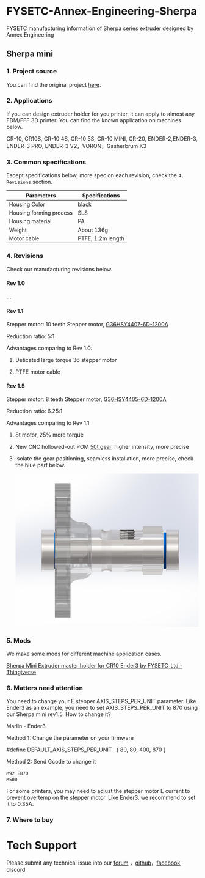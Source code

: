 # FYSETC-Annex-Engineering-Sherpa

FYSETC manufacturing information of Sherpa series extruder designed by Annex Engineering

## Sherpa mini

### 1. Project source

You can find the original project [here](https://github.com/Annex-Engineering/Sherpa_Mini-Extruder).

### 2. Applications

If you can design extruder holder for you printer, it can apply to almost any FDM/FFF 3D printer. You can find the known application on machines below.  

CR-10, CR10S, CR-10 4S, CR-10 5S, CR-10 MINI, CR-20, ENDER-2,ENDER-3, ENDER-3 PRO, ENDER-3 V2，VORON，Gasherbrum K3

### 3. Common specifications

Escept specifications below, more spec on each revision, check the `4. Revisions` section.

| Parameters              | Specifications    |
| ----------------------- | ----------------- |
| Housing Color           | black             |
| Housing forming process | SLS               |
| Housing material        | PA                |
| Weight                  | About 136g        |
| Motor cable             | PTFE, 1.2m length |

### 4. Revisions

Check our manufacturing revisions below.

#### Rev 1.0

...

#### Rev 1.1

Stepper motor: 10 teeth Stepper motor, [G36HSY4407-6D-1200A](https://github.com/FYSETC/FYSETC-MOTORS/tree/main/G36HSY4407-6D-1200A)

Reduction ratio: 5:1

Advantages comparing to Rev 1.0:

1. Deticated large torque 36 stepper motor

2. PTFE motor cable

#### Rev 1.5

Stepper motor: 8 teeth Stepper motor, [G36HSY4405-6D-1200A](https://github.com/FYSETC/FYSETC-MOTORS/tree/main/G36HSY4405-6D-1200A)

Reduction ratio: 6.25:1

Advantages comparing to Rev 1.1:

1. 8t motor, 25% more torque

2. New CNC hollowed-out POM [50t gear](https://github.com/Annex-Engineering/Sherpa_Mini-Extruder/blob/master/STLs/FDM_STLs/optional_parts/printable_sherpa_mini_gear_50t_sl_x1_rev1.stl), higher intensity, more precise

3. Isolate the gear positioning, seamless installation, more precise, check the blue part below.
   
   ![](isolation.png)

### 5. Mods

We make some mods for different machine application cases.

[Sherpa Mini Extruder master holder for CR10 Ender3 by FYSETC_Ltd - Thingiverse](https://www.thingiverse.com/thing:4807684)

### 6. Matters need attention

You need to change your E stepper AXIS_STEPS_PER_UNIT parameter. Like Ender3 as an example, you need to set AXIS_STEPS_PER_UNIT to 870 using our Sherpa mini rev1.5. How to change it?

Marlin - Ender3

Method 1: Change the parameter on your firmware

#define DEFAULT_AXIS_STEPS_PER_UNIT   { 80, 80, 400, 870 }

Method 2: Send Gcode to change it

```
M92 E870
M500
```

For some printers, you may need to adjust the stepper motor E current to prevent overtemp on the stepper motor. Like Ender3, we recommend to set it to 0.35A.

### 7. Where to buy

# Tech Support

Please submit any technical issue into our [forum](http://forum.fysetc.com/) ，[github](https://github.com/FYSETC/FYSETC-Annex-Engineering-Sherpa/issues)，[facebook](https://www.facebook.com/groups/197476557529090), discord
